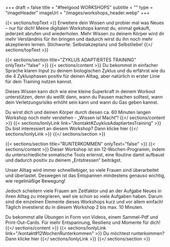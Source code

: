 +++
draft = false
title = "#feelgood WORKSHOPS"
subtitle = ""
type = "imageHeader"
imageUrl = "/images/workshops_header.webp"
+++

{{< sections/topText >}}
Erweitere dein Wissen und probier mal was Neues – nur für dich! Meine digitalen Workshops kannst du, einmal gekauft, jederzeit abrufen und wiederholen. Mehr Wissen zu deinem Körper wird dir mehr Verständnis für ihn bringen und dadurch wirst du ihn noch mehr akzeptieren lernen. Stichworte: Selbstakzeptanz und Selbstliebe!
{{</ sections/topText >}}

{{< sections/section title="ZYKLUS ADAPTIERTES TRAINING" onlyText="false" >}}
{{< sections/content >}}
Du bekommst in einfacher Sprache klaren Input zu deinem biologischen Zyklus und du erfährst wie du die 4 Zyklusphasen positiv für deinen Alltag, aber natürlich in erster Linie für dein Training nutzen kannst.

Dieses Wissen kann dich wie eine kleine Superkraft in deinem Workout unterstützen, denn du weißt dann, wann du Pausen machen solltest, wann dein Verletzungsrisiko erhöht sein kann und wann du Gas geben kannst. 

Du wirst dich und deinen Körper durch diesen ca. 60 Minuten langen Workshop noch mehr verstehen - „Wissen ist Macht“!
{{</ sections/content >}}
{{< sections/lonlyLink link="/kontakt#ZuyklusAdaptiertesTraining" >}}
Du bist interessiert an diesem Workshop? Dann klicke hier
{{</ sections/lonlyLink >}}
{{</ sections/section >}}

{{< sections/section title="RUNTERKOMMEN" onlyText="false" >}}
{{< sections/content >}}
Dieser Workshop ist ein 12-Wochen-Programm, indem du unterschiedliche somatische Tools erlernst, eine Routine damit aufbaust und dadurch positiv zu deinem „Entstressen“ beiträgst.

Unser Alltag wird immer schnelllebiger, so viele Frauen sind überarbeitet und überlastet. Deswegen ist das Entspannen mindestens genauso wichtig, wie regelmäßige Bewegung! 

Jedoch scheitern viele Frauen am Zeitfaktor und an der Aufgabe Neues in ihren Alltag zu integrieren, weil sie schon so viele Aufgaben haben. Darum sind die einzelnen Elemente dieses Workshops kurz und vor allem einfach! Täglich investierst du in diesem Workshop 2 bis max. 10 Minuten.

Du bekommst alle Übungen in Form von Videos, einem Sammel-Pdf und Print-Out-Cards. Für mehr Entspannung, Resilienz und Momente für dich!
{{</ sections/content >}}
{{< sections/lonlyLink link="/kontakt#12WochenRunterkommen" >}}
Du möchtest runterkommen? Dann klicke hier
{{</ sections/lonlyLink >}}
{{</ sections/section >}}